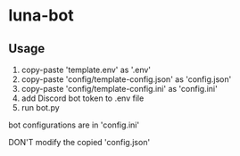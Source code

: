 # luna-bot
## Usage
1) copy-paste 'template.env' as '.env'
2) copy-paste 'config/template-config.json' as 'config.json'
3) copy-paste 'config/template-config.ini' as 'config.ini'
4) add Discord bot token to .env file
5) run bot.py

bot configurations are in 'config.ini'

DON'T modify the copied 'config.json'